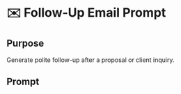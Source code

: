 # ✉️ Follow-Up Email Prompt

## Purpose
Generate polite follow-up after a proposal or client inquiry.

## Prompt
